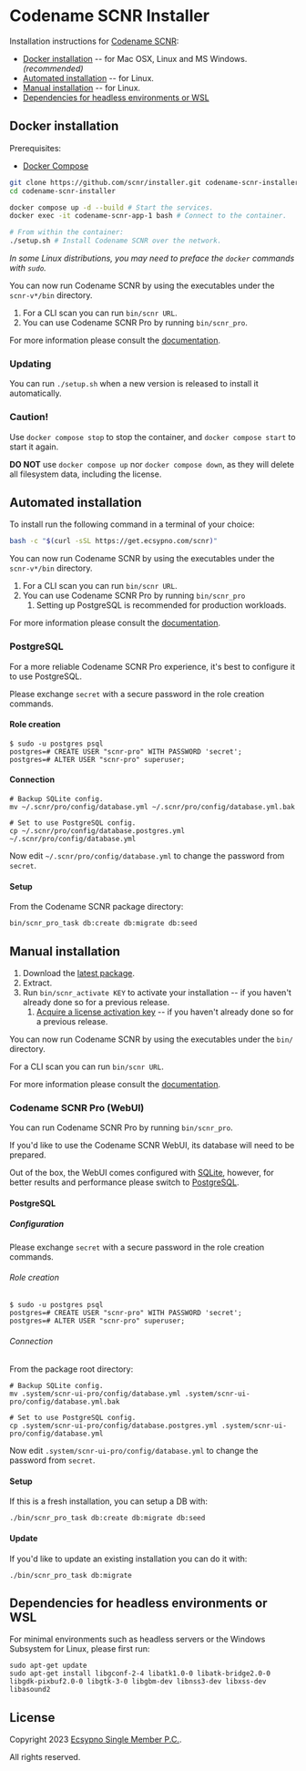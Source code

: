 # Codename SCNR Installer

Installation instructions for [Codename SCNR](https://ecsypno.com/pages/codename-scnr):

* [Docker installation](#docker-installation) -- for Mac OSX, Linux and MS Windows. _(recommended)_
* [Automated installation](#automated-installation) -- for Linux.
* [Manual installation](#manual-installation) -- for Linux.
* [Dependencies for headless environments or WSL](#dependencies-for-headless-environments-or-wsl)

## Docker installation

Prerequisites:
* [Docker Compose](https://docs.docker.com/compose/)

```bash
git clone https://github.com/scnr/installer.git codename-scnr-installer
cd codename-scnr-installer

docker compose up -d --build # Start the services.
docker exec -it codename-scnr-app-1 bash # Connect to the container.

# From within the container:
./setup.sh # Install Codename SCNR over the network.
```
_In some Linux distributions, you may need to preface the `docker` commands with `sudo`._

You can now run Codename SCNR by using the executables under the `scnr-v*/bin` directory.

1. For a CLI scan you can run `bin/scnr URL`.
2. You can use Codename SCNR Pro by running `bin/scnr_pro`.

For more information please consult the [documentation](https://documentation.ecsypno.com/scnr/).

### Updating

You can run `./setup.sh` when a new version is released to install it automatically.

### Caution!

Use `docker compose stop` to stop the container, and `docker compose start` to start it again.

**DO NOT** use `docker compose up` nor `docker compose down`, as they will delete all filesystem
data, including the license.

## Automated installation

To install run the following command in a terminal of your choice:

```bash
bash -c "$(curl -sSL https://get.ecsypno.com/scnr)"
```

You can now run Codename SCNR by using the executables under the `scnr-v*/bin` directory.

1. For a CLI scan you can run `bin/scnr URL`.
2. You can use Codename SCNR Pro by running `bin/scnr_pro`
   1. Setting up PostgreSQL is recommended for production workloads.

For more information please consult the [documentation](https://documentation.ecsypno.com/scnr/).

### PostgreSQL

For a more reliable Codename SCNR Pro experience, it's best to configure it to use PostgreSQL.

Please exchange `secret` with a secure password in the role creation commands.

#### Role creation

```
$ sudo -u postgres psql
postgres=# CREATE USER "scnr-pro" WITH PASSWORD 'secret';
postgres=# ALTER USER "scnr-pro" superuser;
```

#### Connection

```
# Backup SQLite config.
mv ~/.scnr/pro/config/database.yml ~/.scnr/pro/config/database.yml.bak

# Set to use PostgreSQL config.
cp ~/.scnr/pro/config/database.postgres.yml ~/.scnr/pro/config/database.yml
```

Now edit `~/.scnr/pro/config/database.yml` to change the password from `secret`.

#### Setup

From the Codename SCNR package directory:

    bin/scnr_pro_task db:create db:migrate db:seed

## Manual installation

1. Download the [latest package](https://github.com/scnr/installer/releases).
2. Extract.
3. Run `bin/scnr_activate KEY` to activate your installation -- if you haven't already done so for a previous release.
   1. [Acquire a license activation key](https://ecsypno.com/)  -- if you haven't already done so for a previous release.

You can now run Codename SCNR by using the executables under the `bin/` directory.

For a CLI scan you can run `bin/scnr URL`.

For more information please consult the [documentation](https://documentation.ecsypno.com/scnr/).

### Codename SCNR Pro (WebUI)

You can run Codename SCNR Pro by running `bin/scnr_pro`.

If you'd like to use the Codename SCNR WebUI, its database will need to be prepared.

Out of the box, the WebUI comes configured with [SQLite](https://sqlite.org/index.html), however,
for better results and performance please switch to [PostgreSQL](https://www.postgresql.org/).

#### PostgreSQL

##### Configuration

Please exchange `secret` with a secure password in the role creation commands.

###### Role creation

```
$ sudo -u postgres psql
postgres=# CREATE USER "scnr-pro" WITH PASSWORD 'secret';
postgres=# ALTER USER "scnr-pro" superuser;
```

###### Connection

From the package root directory:

```
# Backup SQLite config.
mv .system/scnr-ui-pro/config/database.yml .system/scnr-ui-pro/config/database.yml.bak

# Set to use PostgreSQL config.
cp .system/scnr-ui-pro/config/database.postgres.yml .system/scnr-ui-pro/config/database.yml
```

Now edit `.system/scnr-ui-pro/config/database.yml` to change the password from `secret`.

#### Setup

If this is a fresh installation, you can setup a DB with:

    ./bin/scnr_pro_task db:create db:migrate db:seed

#### Update

If you'd like to update an existing installation you can do it with:

    ./bin/scnr_pro_task db:migrate

## Dependencies for headless environments or WSL

For minimal environments such as headless servers or the Windows Subsystem for Linux, please first run:

```
sudo apt-get update
sudo apt-get install libgconf-2-4 libatk1.0-0 libatk-bridge2.0-0 libgdk-pixbuf2.0-0 libgtk-3-0 libgbm-dev libnss3-dev libxss-dev libasound2
```

## License

Copyright 2023 [Ecsypno Single Member P.C.](https://ecsypno.com/).

All rights reserved.
